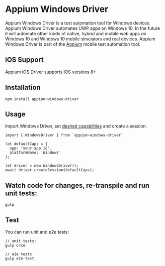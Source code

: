 Appium Windows Driver
===================

Appium Windows Driver is a test automation tool for Windows devices. Appium Windows Driver automates UWP apps on Windows 10.  In the future it will automate other kinds of native, hybrid and mobile web apps on Windows 10 and Windows 10 mobile simulators and real devices. Appium Windows Driver is part of the [Appium](https://github.com/appium/appium) mobile test automation tool.

## iOS Support
Appium iOS Driver supports iOS versions 8+

## Installation
```
npm install appium-windows-driver
```

## Usage
Import Windows Driver, set [desired capabilities](http://appium.io/slate/en/1.5/?javascript#appium-server-capabilities) and create a session:

```
import { WindowsDriver } from `appium-windows-driver`

let defaultCaps = {
  app: 'your.app.id',
  platformName: 'Windows'
};

let driver = new WindowsDriver();
await driver.createSession(defaultCaps);
```

## Watch code for changes, re-transpile and run unit tests:

```
gulp
```

## Test


You can run unit and e2e tests:


```
// unit tests:
gulp once

// e2e tests
gulp e2e-test
```